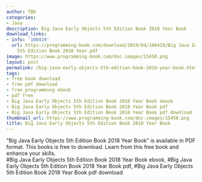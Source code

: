 ```yaml
---
author: TBD
categories:
- Java
description: Big Java Early Objects 5th Edition Book 2018 Year Book
download_links:
- info: '100419'
  url: https://programming-book.com/download/2019/04/100419/Big Java Early Objects
    5th Edition Book 2018 Year.pdf
image: https://www.programming-book.com/doc-images/15450.png
layout: post
permalink: /big-java-early-objects-5th-edition-book-2018-year-book.html
tags:
- free book download
- free pdf download
- free programming ebook
- pdf free
- Big Java Early Objects 5th Edition Book 2018 Year Book ebook
- Big Java Early Objects 5th Edition Book 2018 Year Book pdf
- Big Java Early Objects 5th Edition Book 2018 Year Book pdf download
thumbnail_url: https://www.programming-book.com/doc-images/15450.png
title: Big Java Early Objects 5th Edition Book 2018 Year Book
---
```


 
<div class="item-desc text-justify">
  "Big Java Early Objects 5th Edition Book 2018 Year Book" is available in PDF format. This books is free to download. Learn from this free book and enhance your skills.
  <br>
  #Big Java Early Objects 5th Edition Book 2018 Year Book ebook, #Big Java Early Objects 5th Edition Book 2018 Year Book pdf, #Big Java Early Objects 5th Edition Book 2018 Year Book pdf download
</div>